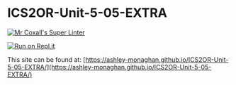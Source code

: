 # ICS2OR-Unit-5-05-EXTRA

[![Mr Coxall's Super Linter](https://github.com/ashley-monaghan/ICS2OR-Unit-5-05-EXTRA/workflows/Mr%20Coxall's%20Super%20Linter/badge.svg)](https://github.com/ashley-monaghan/ICS2OR-Unit-5-05-EXTRA/actions)

[![Run on Repl.it](https://repl.it/badge/github/ashley-monaghan/ICS2OR-Unit-5-05-EXTRA)](https://repl.it/github/ashley-monaghan/ICS2OR-Unit-5-05-EXTRA)

This site can be found at: [https://ashley-monaghan.github.io/ICS2OR-Unit-5-05-EXTRA/](https://ashley-monaghan.github.io/ICS2OR-Unit-5-05-EXTRA/)
